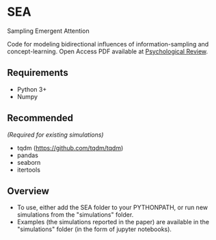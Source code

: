 # SEA
Sampling Emergent Attention

Code for modeling bidirectional influences of information-sampling and concept-learning. Open Access PDF available at [Psychological Review](https://psycnet.apa.org/fulltext/2021-62589-001.pdf).

## Requirements
- Python 3+
- Numpy

## Recommended 
*(Required for existing simulations)*
- tqdm (https://github.com/tqdm/tqdm)
- pandas
- seaborn
- itertools

## Overview
- To use, either add the SEA folder to your PYTHONPATH, or run new simulations from the "simulations" folder. 
- Examples (the simulations reported in the paper) are available in the "simulations" folder (in the form of jupyter notebooks).
